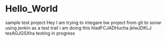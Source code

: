 # Hello_World
sample test project
Hey I am trying to integare bw project from git to sonar using jenkin
as a test trail i am doing this
hladFCJADHucha jklwJDKLJ tesAGJGSXha
testing in progress

